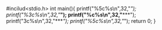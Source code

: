 #incilud<stdio.h>
int main(){
printf("%5c%s\n",32,"*");
printf("%3c%s\n",32,"***");
printf("%c%s\n",32,"*****");
printf("3c%s\n",32,"****");
printf("%5c%s\n",32,"*");
return 0;
}
